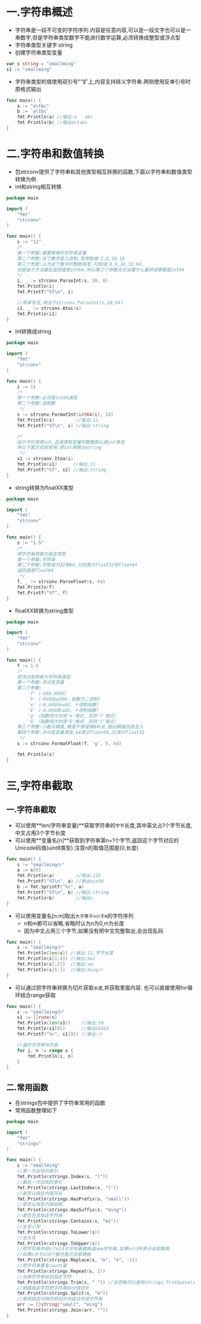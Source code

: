 # 一.字符串概述

* 字符串是一段不可变的字符序列.内容是任意内容,可以是一段文字也可以是一串数字,但是字符串类型数字不能进行数学运算,必须转换成整型或浮点型
* 字符串类型关键字:string
* 创建字符串类型变量

```go
var s string = "smallming"
s1 := "smallming"
```

* 字符串类型的值使用双引号""扩上,内容支持转义字符串.两侧使用反单引号时原格式输出

```go
func main() {
	a := "a\tbc"
	b := `a\tbc`
	fmt.Println(a) //输出:a	abc
	fmt.Println(b) //输出a\tabc
}
```


# 二.字符串和数值转换

* 包strconv提供了字符串和其他类型相互转换的函数,下面以字符串和数值类型转换为例
* int和string相互转换

```go
package main

import (
	"fmt"
	"strconv"
)

func main() {
	s := "11"
	/*
	第一个参数:需要转换的字符串变量
	第二个参数:这个数字是几进制,常用取值:2,8,10,16
	第三个参数:认为这个数字的整数类型.可取值:0,8,16,32,64.
	但是由于方法最后返回值是int64,所以第三个参数无论设置什么最终结果都是int64
	*/
	i, _ := strconv.ParseInt(s, 10, 8)
	fmt.Println(i)
	fmt.Printf("%T\n", i)

	//简单写法,相当于strconv.ParseInt(s,10,64)
	i1, _ := strconv.Atoi(s)
	fmt.Println(i1)
}
```

* Int转换成string

```go
package main

import (
	"fmt"
	"strconv"
)

func main() {
	i := 11
	/*
	第一个参数:必须是int64类型
	第二个参数:进制数
	 */
	s := strconv.FormatInt(int64(i), 10)
	fmt.Println(s)        //输出:11
	fmt.Printf("%T\n", s) //输出:string

	/*
	由于平时常用int,且使用短变量时整数默认是int类型
	所以下面方式较常用,把int转换为string
	 */
	s1 := strconv.Itoa(i)
	fmt.Println(s1)      //输出:11
	fmt.Printf("%T", s1) //输出:string
}
```

* string转换为floatXX类型

```go
package main

import (
	"fmt"
	"strconv"
)

func main() {
	s := "1.5"
	/*
	把字符串转换为指定类型
	第一个参数:字符串
	第二个参数:可取值为32和64,分别表示float32和float64
	返回值是float64
	 */
	f, _ := strconv.ParseFloat(s, 64)
	fmt.Println(f)
	fmt.Printf("%T", f)
}
```

* floatXX转换为string类型

```go
package main

import (
	"fmt"
	"strconv"
)

func main() {
	f := 1.5
	/*
	把浮点型转换为字符串类型
	第一个参数:浮点型变量
	第二个参数:
		'f'（-ddd.dddd）
		'b'（-ddddp±ddd，指数为二进制）
		'e'（-d.dddde±dd，十进制指数）
		'E'（-d.ddddE±dd，十进制指数）
		'g'（指数很大时用'e'格式，否则'f'格式）
		'G'（指数很大时用'E'格式，否则'f'格式）
	第三个参数:小数点精度,精度不够使用0补全,超出精度四舍五入
	第四个参数:浮点型变量类型,64表示float64,32表示float32
	 */
	s := strconv.FormatFloat(f, 'g', 5, 64)

	fmt.Println(s)
}

```

# 三,字符串截取

## 一.字符串截取

* 可以使用**len(字符串变量)**获取字符串的`字节`长度,其中英文占1个字节长度,中文占用3个字节长度
* 可以使用**变量名[n]**获取到字符串第n+1个字节,返回这个字节对应的Unicode码值(uint8类型).注意n的取值范围是[0,长度)

```go
func main() {
	s := "smallming小"
	a := s[0]
	fmt.Println(a)        //输出:115
	fmt.Printf("%T\n", a) //输出uint8
	b := fmt.Sprintf("%c", a)
	fmt.Printf("%T\n", b) //输出:string
	fmt.Println(b)        //输出s
}
```

* 可以使用变量名[n:m]取出`大于等于n小于m`的字符序列
  * n和m都可以省略,省略时认为n为0,m为长度
  * 因为中文占用三个字节,如果没有把中文完整取出,会出现乱码

```go
func main() {
	s := "smallming小"
	fmt.Println(len(s)) //输出:12,字节长度
	fmt.Println(s[1:4]) //输出:mal
	fmt.Println(s[:2])  //输出:sm
	fmt.Println(s[5:])  //输出:ming小
}
```

* 可以通过把字符串转换为切片获取`长度`,并获取里面内容.
  也可以直接使用for循环结合range获取

```go
func main() {
	s := "smallming小"
	s1 := []rune(s)
	fmt.Println(len(s1))    //输出:10
	fmt.Println(s1[9])      //输出24352
	fmt.Printf("%c", s1[9]) //输出:小

	//遍历字符串中内容
	for i, n := range s {
		fmt.Println(i, n)
	}
}
```

## 二.常用函数

* 在strings包中提供了字符串常用的函数
* 常用函数整理如下

```go
package main

import (
	"fmt"
	"strings"
)

func main() {
	s := "smallming"
	//第一次出现的索引
	fmt.Println(strings.Index(s, "l"))
	//最后一次出现的索引
	fmt.Println(strings.LastIndex(s, "l"))
	//是否以指定内容开头
	fmt.Println(strings.HasPrefix(s, "small"))
	//是否以指定内容结尾
	fmt.Println(strings.HasSuffix(s, "ming"))
	//是否包含指定字符串
	fmt.Println(strings.Contains(s, "mi"))
	//全变小写
	fmt.Println(strings.ToLower(s))
	//全大写
	fmt.Println(strings.ToUpper(s))
	//把字符串中前n个old子字符串替换成new字符串,如果n小于0表示全部替换.
	//如果n大于old个数也表示全部替换
	fmt.Println(strings.Replace(s, "m", "k", -1))
	//把字符串重复count遍
	fmt.Println(strings.Repeat(s, 2))
	//去掉字符串前后指定字符
	fmt.Println(strings.Trim(s, " ")) //去空格可以使用strings.TrimSpace(s)
	//根据指定字符把字符串拆分成切片
	fmt.Println(strings.Split(s, "m"))
	//使用指定分隔符把切片内容合并成字符串
	arr := []string{"small", "ming"}
	fmt.Println(strings.Join(arr, ""))
}
```


